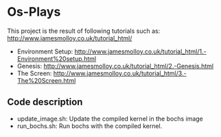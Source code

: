 Os-Plays
========

This project is the result of following tutorials such as:
http://www.jamesmolloy.co.uk/tutorial_html/

 * Environment Setup: http://www.jamesmolloy.co.uk/tutorial_html/1.-Environment%20setup.html
 * Genesis: http://www.jamesmolloy.co.uk/tutorial_html/2.-Genesis.html
 * The Screen: http://www.jamesmolloy.co.uk/tutorial_html/3.-The%20Screen.html

Code description
----------------

* update_image.sh: Update the compiled kernel in the bochs image
* run_bochs.sh: Run bochs with the compiled kernel.
